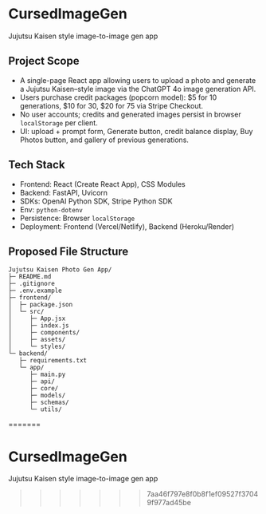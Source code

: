 # CursedImageGen
Jujutsu Kaisen style image-to-image gen app

## Project Scope
- A single-page React app allowing users to upload a photo and generate a Jujutsu Kaisen–style image via the ChatGPT 4o image generation API.
- Users purchase credit packages (popcorn model): $5 for 10 generations, $10 for 30, $20 for 75 via Stripe Checkout.
- No user accounts; credits and generated images persist in browser `localStorage` per client.
- UI: upload + prompt form, Generate button, credit balance display, Buy Photos button, and gallery of previous generations.

## Tech Stack
- Frontend: React (Create React App), CSS Modules
- Backend: FastAPI, Uvicorn
- SDKs: OpenAI Python SDK, Stripe Python SDK
- Env: `python-dotenv`
- Persistence: Browser `localStorage`
- Deployment: Frontend (Vercel/Netlify), Backend (Heroku/Render)

## Proposed File Structure
```
Jujutsu Kaisen Photo Gen App/
├─ README.md
├─ .gitignore
├─ .env.example
├─ frontend/
│  ├─ package.json
│  └─ src/
│     ├─ App.jsx
│     ├─ index.js
│     ├─ components/
│     ├─ assets/
│     └─ styles/
└─ backend/
   ├─ requirements.txt
   └─ app/
      ├─ main.py
      ├─ api/
      ├─ core/
      ├─ models/
      ├─ schemas/
      └─ utils/
```
=======
# CursedImageGen
Jujutsu Kaisen style image-to-image gen app
>>>>>>> 7aa46f797e8f0b8f1ef09527f37049f977ad45be
